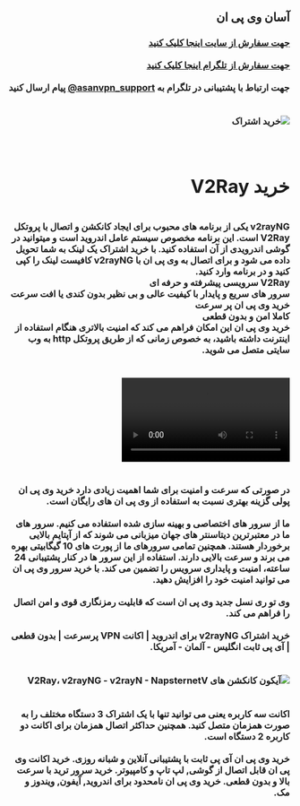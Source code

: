 <div dir="rtl">
<h2>آسان وی پی ان</h2>
<h3>
<b>
<a href="https://urlshort.store/LKTMHPS" target="_blank">جهت سفارش از سایت اینجا کلیک کنید</a>
<br><br>
<a href="https://t.me/asanvpncom_bot" target="_blank">جهت سفارش از تلگرام اینجا کلیک کنید</a>
<br><br>
جهت ارتباط با پشتیبانی در تلگرام به <a href="https://t.me/asanvpncom_support" target="_blank" dir="ltr">@asanvpn_support</a> پیام ارسال کنید
<br><br><br>
<img src="https://github.com/user-attachments/assets/3e4852a2-bf28-4f85-af2c-9b298474306e" alt="خرید اشتراک">
<br><br><br>
<h1>خرید V2Ray</h1>
<br>
v2rayNG یکی از برنامه های محبوب برای ایجاد کانکشن و اتصال با پروتکل V2Ray است. این برنامه مخصوص سیستم عامل اندروید است و میتوانید در گوشی اندرویدی از آن استفاده کنید. با خرید اشتراک یک لینک به شما تحویل داده می شود و برای اتصال به وی پی ان با v2rayNG کافیست لینک را کپی کنید و در برنامه وارد کنید.
<br>
V2Ray سرویسی پیشرفته و حرفه ای
<br>
سرور های سریع و پایدار با کیفیت عالی و بی نظیر بدون کندی یا افت سرعت
<br>
خرید وی پی ان پر سرعت
<br>
کاملا امن و بدون قطعی
<br>
خرید وی پی ان این امکان فراهم می کند که امنیت بالاتری هنگام استفاده از اینترنت داشته باشید، به خصوص زمانی که از طریق پروتکل http به وب سایتی متصل می شوید.
<br><br><br>
<video src="https://github.com/user-attachments/assets/35f893d7-003c-4026-b25e-98b2572e48c3"></video>
<br><br><br>
در صورتی که سرعت و امنیت برای شما اهمیت زیادی دارد خرید وی پی ان پولی گزینه بهتری نسبت به استفاده از وی پی ان های رایگان است.
<br><br>
ما از سرور های اختصاصی و بهینه سازی شده استفاده می کنیم. سرور های ما در معتبرترین دیتاسنتر های جهان میزبانی می شوند که از آپتایم بالایی برخوردار هستند. همچنین تمامی سرورهای ما از پورت های 10 گیگابیتی بهره می برند و سرعت بالایی دارند. استفاده از این سرور ها در کنار پشتیبانی 24 ساعته، امنیت و پایداری سرویس را تضمین می کند. با خرید سرور وی پی ان می توانید امنیت خود را افزایش دهید.
<br><br>
وی تو ری نسل جدید وی پی ان است که قابلیت رمزنگاری قوی و امن اتصال را فراهم می کند.
<br><br>
خرید اشتراک v2rayNG برای اندروید | اکانت VPN پرسرعت | بدون قطعی | آی پی ثابت انگلیس - آلمان - آمریکا.
<br><br><br>
<img src="https://asanware.vip/recommended-apps.jpg" alt="آیکون کانکشن های V2Ray، v2rayNG - v2rayN - NapsternetV">
<br><br><br>
اکانت سه کاربره یعنی می توانید تنها با یک اشتراک 3 دستگاه مختلف را به صورت همزمان متصل کنید. همچنین حداکثر اتصال همزمان برای اکانت دو کاربره 2 دستگاه است.
<br><br>
خرید وی پی ان آی پی ثابت با پشتیبانی آنلاین و شبانه روزی. خرید اکانت وی پی ان قابل اتصال از گوشی, لپ تاپ و کامپیوتر. خرید سرور ترید با سرعت بالا و بدون قطعی. خرید وی پی ان نامحدود برای اندروید, آیفون, ویندوز و مک.
</b>
</h3>
</div>
